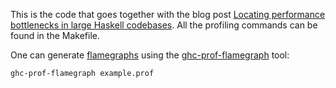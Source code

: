 This is the code that goes together with the blog post [Locating performance bottlenecks in large Haskell codebases](https://www.tweag.io/posts/2020-01-30-haskell-profiling.html).
All the profiling commands can be found in the Makefile.

One can generate [flamegraphs](https://github.com/brendangregg/FlameGraph) using the [ghc-prof-flamegraph](https://github.com/fpco/ghc-prof-flamegraph) tool:

```
ghc-prof-flamegraph example.prof
```
